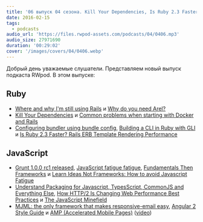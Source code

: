 ```yaml
---
title: '06 выпуск 04 сезона. Kill Your Dependencies, Is Ruby 2.3 Faster?, Fundamentals Then Frameworks, MJML, AMP и прочее'
date: 2016-02-15
tags:
  - podcasts
audio_url: 'https://files.rwpod-assets.com/podcasts/04/0406.mp3'
audio_size: 27971690
duration: '00:29:02'
cover: '/images/covers/04/0406.webp'
---
```


Добрый день уважаемые слушатели. Представляем новый выпуск подкаста RWpod. В этом выпуске:

## Ruby

- [Where and why I'm still using Rails](http://blog.arkency.com/2016/02/where-and-why-im-still-using-rails/) и [Why do you need Arel?](http://dev.mikamai.com/post/139103991189/why-do-you-need-arel)
- [Kill Your Dependencies](http://www.mikeperham.com/2016/02/09/kill-your-dependencies/) и [Common problems when starting with Docker and Rails](http://cookieshq.co.uk/posts/common-problems-when-starting-with-docker-and-rails/)
- [Configuring bundler using bundle config](http://blog.bigbinary.com/2016/02/09/configuring-bundler-using-bundle-config.html), [Building a CLI in Ruby with GLI](https://www.leighhalliday.com/building-cli-ruby-with-gli) и [Is Ruby 2.3 Faster? Rails ERB Template Rendering Performance](http://ruby-performance-book.com/blog/2016/02/is-ruby-2-3-faster-rails-erb-template-rendering-performance.html)

## JavaScript

- [Grunt 1.0.0 rc1 released](http://gruntjs.com/blog/2016-02-11-grunt-1.0.0-rc1-released), [JavaScript fatigue fatigue](http://www.2ality.com/2016/02/js-fatigue-fatigue.html), [Fundamentals Then Frameworks](https://medium.com/@sharifsbeat/fundamentals-then-frameworks-c35697d291e8) и [Learn Ideas Not Frameworks: How to avoid Javascript Fatigue](https://medium.com/@richardanaya/learn-ideas-not-frameworks-how-to-avoid-javascript-burnout-1e75a28d2082)
- [Understand Packaging for Javascript, TypesScript, CommonJS and Everything Else](https://www.ag-grid.com/understanding-packaging-for-javascript-typescript-commonjs-and-everything-else/), [How HTTP/2 Is Changing Web Performance Best Practices](https://blog.newrelic.com/2016/02/09/http2-best-practices-web-performance/) и [The JavaScript Minefield](http://walkercoderanger.com/blog/2014/02/javascript-minefield/)
- [MJML: the only framework that makes responsive-email easy](https://mjml.io/), [Angular 2 Style Guide](https://github.com/mgechev/angular2-style-guide) и [AMP (Accelerated Mobile Pages)](https://www.ampproject.org/) ([video](https://www.youtube.com/watch?v=lBTCB7yLs8Y))
